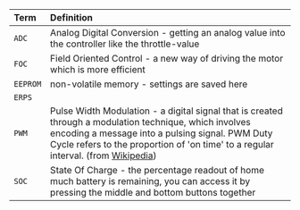 | Term | Definition |
| :--- | :--- |
| `ADC` | Analog Digital Conversion - getting an analog value into the controller like the throttle-value |
| `FOC` | Field Oriented Control - a new way of driving the motor which is more efficient |
| `EEPROM` | non-volatile memory - settings are saved here |
| `ERPS` |  |
| `PWM` | Pulse Width Modulation - a digital signal that is created through a modulation technique, which involves encoding a message into a pulsing signal.  PWM Duty Cycle refers to the proportion of 'on time' to a regular interval. (from [Wikipedia](https://en.wikipedia.org/wiki/Pulse-width_modulation)) |
| `SOC` | State Of Charge - the percentage readout of home much battery is remaining, you can access it by pressing the middle and bottom buttons together |